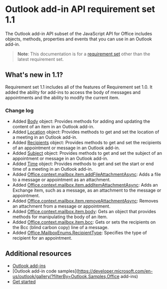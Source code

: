 # Outlook add-in API requirement set 1.1

The Outlook add-in API subset of the JavaScript API for Office includes objects, methods, properties and events that you can use in an Outlook add-in.

> **Note**: This documentation is for a [requirement set](../tutorial-api-requirement-sets.md) other than the latest requirement set. 

## What's new in 1.1?

Requirement set 1.1 includes all of the features of Requirement set 1.0. It added the ability for add-ins to access the body of messages and appointments and the ability to modify the current item.

### Change log

- Added [Body](https://dev.office.com/reference/add-ins/outlook/1.1/Body?product=outlook&version=v1.1) object: Provides methods for adding and updating the content of an item in an Outlook add-in.
- Added [Location](https://dev.office.com/reference/add-ins/outlook/1.1/Location?product=outlook&version=v1.1) object: Provides methods to get and set the location of a meeting in an Outlook add-in.
- Added [Recipients](https://dev.office.com/reference/add-ins/outlook/1.1/Recipients?product=outlook&version=v1.1) object: Provides methods to get and set the recipients of an appointment or message in an Outlook add-in.
- Added [Subject](https://dev.office.com/reference/add-ins/outlook/1.1/Subject?product=outlook&version=v1.1) object: Provides methods to get and set the subject of an appointment or message in an Outlook add-in.
- Added [Time](https://dev.office.com/reference/add-ins/outlook/1.1/Time?product=outlook&version=v1.1) object: Provides methods to get and set the start or end time of a meeting in an Outlook add-in.
- Added [Office.context.mailbox.item.addFileAttachmentAsync](https://dev.office.com/reference/add-ins/outlook/1.1/Office.context.mailbox.item?product=outlook&version=v1.1#addfileattachmentasyncuri-attachmentname-options-callback): Adds a file to a message or appointment as an attachment.
- Added [Office.context.mailbox.item.addItemAttachmentAsync](https://dev.office.com/reference/add-ins/outlook/1.1/Office.context.mailbox.item?product=outlook&version=v1.1#additemattachmentasyncitemid-attachmentname-options-callback): Adds an Exchange item, such as a message, as an attachment to the message or appointment.
- Added [Office.context.mailbox.item.removeAttachmentAsync](https://dev.office.com/reference/add-ins/outlook/1.1/Office.context.mailbox.item?product=outlook&version=v1.1#removeattachmentasyncattachmentid-options-callback): Removes an attachment from a message or appointment.
- Added [Office.context.mailbox.item.body](https://dev.office.com/reference/add-ins/outlook/1.1/Office.context.mailbox.item?product=outlook&version=v1.1#body-body): Gets an object that provides methods for manipulating the body of an item.
- Added [Office.context.mailbox.item.bcc](https://dev.office.com/reference/add-ins/outlook/1.1/Office.context.mailbox.item?product=outlook&version=v1.1#bcc-recipients): Gets or sets the recipients on the Bcc (blind carbon copy) line of a message.
- Added [Office.MailboxEnums.RecipientType](https://dev.office.com/reference/add-ins/outlook/1.1/Office.MailboxEnums?product=outlook&version=v1.1#recipienttype-string): Specifies the type of recipient for an appointment.

## Additional resources

- [Outlook add-ins](https://docs.microsoft.com/en-us/outlook/add-ins/)
- [Outlook add-in code samples](https://developer.microsoft.com/en-us/outlook/gallery/?filterBy=Outlook,Samples,Office add-ins)
- [Get started](https://docs.microsoft.com/en-us/outlook/add-ins/quick-start)
